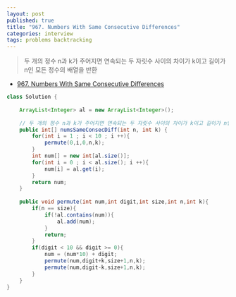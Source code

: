 ```yaml
---
layout: post
published: true
title: "967. Numbers With Same Consecutive Differences"
categories: interview
tags: problems backtracking
---
```


> 두 개의 정수 n과 k가 주어지면 연속되는 두 자릿수 사이의 차이가 k이고 길이가 n인 모든 정수의 배열을 반환

- [967. Numbers With Same Consecutive Differences](https://leetcode.com/problems/numbers-with-same-consecutive-differences/)

```java
class Solution {
    
    ArrayList<Integer> al = new ArrayList<Integer>();
    
    // 두 개의 정수 n과 k가 주어지면 연속되는 두 자릿수 사이의 차이가 k이고 길이가 n인 모든 정수의 배열을 반환
    public int[] numsSameConsecDiff(int n, int k) {
        for(int i = 1 ; i < 10 ; i ++){
            permute(0,i,0,n,k);
        }
        int num[] = new int[al.size()];
        for(int i = 0 ; i < al.size(); i ++){
            num[i] = al.get(i);
        }
        return num;
    }
    
    public void permute(int num,int digit,int size,int n,int k){
        if(n == size){
            if(!al.contains(num)){
                al.add(num);
            }
            return;
        }
        if(digit < 10 && digit >= 0){
            num = (num*10) + digit;
            permute(num,digit+k,size+1,n,k);
            permute(num,digit-k,size+1,n,k);
        }
    }
}
```
